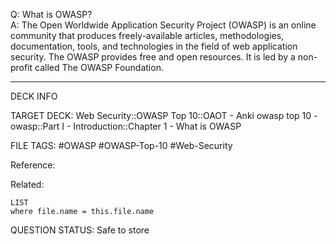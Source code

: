Q: What is OWASP?  
A: The Open Worldwide Application Security Project (OWASP) is an online community that produces freely-available articles, methodologies, documentation, tools, and technologies in the field of web application security. The OWASP provides free and open resources. It is led by a non-profit called The OWASP Foundation.
<!--ID: 1697070666450-->

---

DECK INFO

TARGET DECK: Web Security::OWASP Top 10::OAOT - Anki owasp top 10 - owasp::Part I - Introduction::Chapter 1 - What is OWASP

FILE TAGS: #OWASP #OWASP-Top-10 #Web-Security

Reference:

Related:

```dataview
LIST
where file.name = this.file.name
```

QUESTION STATUS: Safe to store